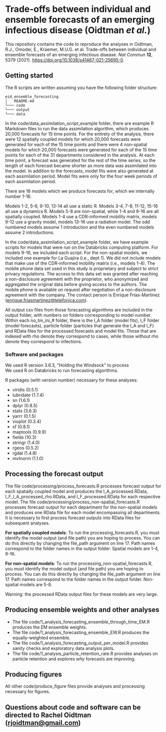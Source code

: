 # Trade-offs between individual and ensemble forecasts of an emerging infectious disease (Oidtman *et al.*)

This repository contains the code to reproduce the analyses in Oidtman, R.J., Omodei, E., Kraemer, M.U.G. et al. Trade-offs between individual and ensemble forecasts of an emerging infectious disease. _Nat Commun_ **12**, 5379 (2021). https://doi.org/10.1038/s41467-021-25695-0.

## Getting started

The R scripts are written assuming you have the following folder structure:

```
eid_ensemble_forecasting
│   README.md
└─── code
└─── output
└─── data
```
In the code/data_assimilation_script_example folder, there are example R Markdown files to run the data assimilation algorithm, which produces 20,000 forecasts for 15 time points. For the entirety of the analysis, there were 12 spatially coupled models for which 20,000 forecasts were generated for each of the 15 time points and there were 4 non-spatial models for which 20,000 forecasts were generated for each of the 15 time points for each of the 31 departments considered in the analysis. At each time point, a forecast was generated for the rest of the time series, so the length of each forecast became shorter as more data was assimilated into the model. In addition to the forecasts, model fits were also generated at each assimilation period. Model fits were only for the four week periods of each assimilation period.


There are 16 models which we produce forecasts for, which we internally number 1-16. 


Models 1-2, 5-6, 9-10, 13-14 all use a static R.
Models 3-4, 7-8, 11-12, 15-16 all use a dynamics R.
Models 5-8 are non-spatial, while 1-4 and 9-16 are all spatially coupled.
Models 1-4 use a CDR-informed mobility matrix, models 9-12 use a gravity model, models 13-16 use a radiation model.
The odd numbered models assume 1 introduction and the even numbered models assume 2 introductions.


In the code/data_assimilation_script_example folder, we have example scripts for models that were run on the Databricks computing platform. For models 9-16, we included each script. For the non-spatial models, we included one example for La Guajira (i.e., dept 1). We did not include models that make use of the CDR-informed mobility matrix (i.e., models 1-4). The mobile phone data set used in this study is proprietary and subject to strict privacy regulations. The access to this data set was granted after reaching a non-disclosure agreement with the proprietor, who anonymized and aggregated the original data before giving access to the authors. The mobile phone is available on request after negotiation of a non-disclosure agreement with the company. The contact person is Enrique Frías-Martínez (enrique.friasmartinez@telefonica.com). 


All output csv files from those forecasting algorithms are included in the output folder, with numbers on folders corresponding to model number. Within each no_tm_ini_# folder, there is the I_A folder (model fits), I_F folder (model forecasts), particle folder (particles that generate the I_A and I_F) and RData files for the processed forecasts and model fits. Those that are indexed with rho denote they correspond to cases, while those without rho denote they correspond to infections. 

### Software and packages

We used R version 3.6.3, "Holding the Windsock" to process  
We used R on Databricks to run forecasting algorithms. 

R packages (with version number) necessary for these analyses:
* viridis (0.5.1)
* lubridate (1.7.4)
* sn (1.6.1)
* dplyr (0.8.5)
* stats (3.6.3)
* yarrr (0.1.5)
* vioplot (0.3.4)
* sf (0.8.1)
* maptools (0.9.9)
* fields (10.3)
* stringr (1.4.0)
* rgeos (0.5.2)
* rgdal (1.4.8)
* mvtnorm (1.1.0)

## Processing the forecast output
The file code/processing/process_forecasts.R processes forecast output for each spatially coupled model and produces the I_A_processed.RData, I_F_I_A_processed_rho.RData, and I_F_processed.RData for each respective model. The file code/processing/process_non-spatial_forecasts.R processes forecast output for each department for the non-spatial models and produces one RData file for each model encompassing all departments. It is necessary to first process forecast outputs into RData files for subsequent analyses. 

**For spatially coupled models**: To run the processing_forecasts.R, you must identify the model output (and file path) you are hoping to process. You can do this directly by changing the file_path argument on line 17. Path names correspond to the folder names in the output folder. Spatial models are 1-4, 9-16. 

**For non-spatial models**: To run the processing_non-spatial_forecasts.R, you must identify the model output (and file path) you are hoping to process. You can do this directly by changing the file_path argument on line 17. Path names correspond to the folder names in the output folder. Non-spatial models are 5-8. 

Warning: the processed RData output files for these models are very large. 

## Producing ensemble weights and other analyses
* The file code/1_analysis_forecasting_ensemble_through_time_EM.R produces the EM ensemble weights. 
* The file code/1_analysis_forecasting_ensemble_EW.R produces the equally-weighted ensemble. 
* The file code/1_analysis_forecasting_output_per_model.R provides sanity checks and exploratory data analysis plots. 
* The file code/1_analysis_particle_retention_rate.R provides analyses on particle retention and explores *why* forecasts are improving.

## Producing figures
All other code/produce_figure files provide analyses and processing necessary for figures. 



## Questions about code and software can be directed to Rachel Oidtman (rjoidtman@gmail.com)

